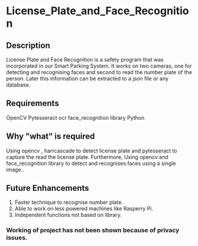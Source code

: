 # License_Plate_and_Face_Recognition

## Description
License Plate and Face Recognition is a safety program that was incorporated in our Smart Parking System. It works on two cameras, one for detecting and recognising faces and second to read the number plate of the person. Later this information can be extracted to a json file or any database.

## Requirements
OpenCV
Pytesseract ocr
face_recognition library
Python

## Why "what" is required
Using opencv , harrcascade to detect license plate and pytesseract to capture the read the license plate. Furthermore, Using opencv and face_recognition library to detect and recognises faces using a single image..


## Future Enhancements
1. Faster technique to recognise number plate.
2. Able to work on less powered machines like Rasperry Pi.
3. Independent functions not based on library.

### Working of project has not been shown because of privacy issues.
